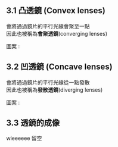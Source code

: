 ## 3.1 凸透鏡 (Convex lenses)
會將通過鏡片的平行光線會聚至一點  
因此也被稱為**會聚透鏡**(converging lenses)  

圖案 : 

## 3.2 凹透鏡 (Concave lenses)
會將通過鏡片的平行光線從一點發散  
因此也被稱為**發散透鏡**(diverging lenses)  

圖案 : 

## 3.3 透鏡的成像
wieeeeee 留空